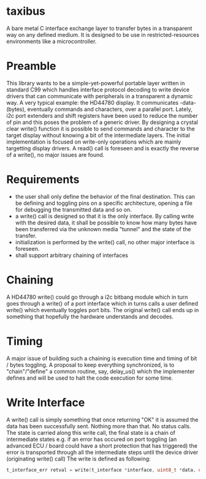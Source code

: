 # taxibus
A bare metal C interface exchange layer to transfer bytes in a transparent way on any defined medium. It is designed to be use in restricted-resources environments like a microcontroller.

# Preamble

This library wants to be a simple-yet-powerful portable layer written in standard C99 which handles interface protocol decoding to write device drivers that can communicate with peripherals in a transparent a dynamic way.
A very typical example: the HD44780 display. It communicates -data- (bytes), eventually commands and characters, over a parallel port. Lately, i2c port extenders and shift registers have been used to reduce the number of pin and this poses the problem of a generic driver.
By designing a crystal clear write() function it is possible to send commands and character to the target display without knowing a bit of the intermediate layers.
The initial implementation is focused on write-only operations which are mainly targetting display drivers.
A read() call is foreseen and is exactly the reverse of a write(), no major issues are found.

# Requirements

- the user shall only define the behavior of the final destination. This can be defining and toggling pins on a specific architecture, opening a file for debugging the transmitted data and so on.
- a write() call is designed so that it is the only interface. By calling write with the desired data, it shall be possible to know how many bytes have been transferred via the unknown media "tunnel" and the state of the transfer.
- initialization is performed by the write() call, no other major interface is foreseen. 
- shall support arbitrary chaining of interfaces

# Chaining

A HD44780 write() could go through a i2c bitbang module which in turn goes through a write() of a port interface which in turns calls a user defined write() which eventually toggles port bits.
The original write() call ends up in something that hopefully the hardware understands and decodes.

# Timing

A major issue of building such a chaining is execution time and timing of bit / bytes toggling. A proposal to keep everything synchronized, is to "chain"/"define" a common routine, say, delay_us() which the implementer defines and will be used to halt the code execution for some time.

# Write Interface

A write() call is simply something that once returning "OK" it is assumed the data has been successfully sent. Nothing more than that. No status calls. The state is carried along this write call, the final state is a chain of intermediate states e.g. if an error has occured on port toggling (an advanced ECU / board could have a short protection that has triggered) the error is transported through all the intermediate steps until the device driver (originating write() call)
The write is defined as following:
```c
t_interface_err retval = write(t_interface *interface, uint8_t *data, uint8_t len);
```
